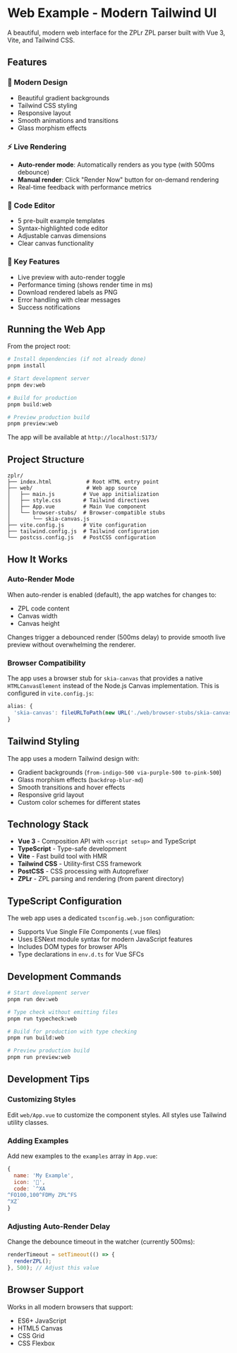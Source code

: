 # Web Example - Modern Tailwind UI

A beautiful, modern web interface for the ZPLr ZPL parser built with Vue 3, Vite, and Tailwind CSS.

## Features

### 🎨 Modern Design

- Beautiful gradient backgrounds
- Tailwind CSS styling
- Responsive layout
- Smooth animations and transitions
- Glass morphism effects

### ⚡ Live Rendering

- **Auto-render mode**: Automatically renders as you type (with 500ms debounce)
- **Manual render**: Click "Render Now" button for on-demand rendering
- Real-time feedback with performance metrics

### 📝 Code Editor

- 5 pre-built example templates
- Syntax-highlighted code editor
- Adjustable canvas dimensions
- Clear canvas functionality

### 🎯 Key Features

- Live preview with auto-render toggle
- Performance timing (shows render time in ms)
- Download rendered labels as PNG
- Error handling with clear messages
- Success notifications

## Running the Web App

From the project root:

```bash
# Install dependencies (if not already done)
pnpm install

# Start development server
pnpm dev:web

# Build for production
pnpm build:web

# Preview production build
pnpm preview:web
```

The app will be available at `http://localhost:5173/`

## Project Structure

```
zplr/
├── index.html           # Root HTML entry point
├── web/                 # Web app source
│   ├── main.js         # Vue app initialization
│   ├── style.css       # Tailwind directives
│   ├── App.vue         # Main Vue component
│   └── browser-stubs/  # Browser-compatible stubs
│       └── skia-canvas.js
├── vite.config.js      # Vite configuration
├── tailwind.config.js  # Tailwind configuration
└── postcss.config.js   # PostCSS configuration
```

## How It Works

### Auto-Render Mode

When auto-render is enabled (default), the app watches for changes to:

- ZPL code content
- Canvas width
- Canvas height

Changes trigger a debounced render (500ms delay) to provide smooth live preview without overwhelming the renderer.

### Browser Compatibility

The app uses a browser stub for `skia-canvas` that provides a native `HTMLCanvasElement` instead of the Node.js Canvas implementation. This is configured in `vite.config.js`:

```javascript
alias: {
  'skia-canvas': fileURLToPath(new URL('./web/browser-stubs/skia-canvas.js', import.meta.url))
}
```

## Tailwind Styling

The app uses a modern Tailwind design with:

- Gradient backgrounds (`from-indigo-500 via-purple-500 to-pink-500`)
- Glass morphism effects (`backdrop-blur-md`)
- Smooth transitions and hover effects
- Responsive grid layout
- Custom color schemes for different states

## Technology Stack

- **Vue 3** - Composition API with `<script setup>` and TypeScript
- **TypeScript** - Type-safe development
- **Vite** - Fast build tool with HMR
- **Tailwind CSS** - Utility-first CSS framework
- **PostCSS** - CSS processing with Autoprefixer
- **ZPLr** - ZPL parsing and rendering (from parent directory)

## TypeScript Configuration

The web app uses a dedicated `tsconfig.web.json` configuration:

- Supports Vue Single File Components (.vue files)
- Uses ESNext module syntax for modern JavaScript features
- Includes DOM types for browser APIs
- Type declarations in `env.d.ts` for Vue SFCs

## Development Commands

```bash
# Start development server
pnpm run dev:web

# Type check without emitting files
pnpm run typecheck:web

# Build for production with type checking
pnpm run build:web

# Preview production build
pnpm run preview:web
```

## Development Tips

### Customizing Styles

Edit `web/App.vue` to customize the component styles. All styles use Tailwind utility classes.

### Adding Examples

Add new examples to the `examples` array in `App.vue`:

```javascript
{
  name: 'My Example',
  icon: '🎉',
  code: `^XA
^FO100,100^FDMy ZPL^FS
^XZ`
}
```

### Adjusting Auto-Render Delay

Change the debounce timeout in the watcher (currently 500ms):

```javascript
renderTimeout = setTimeout(() => {
  renderZPL();
}, 500); // Adjust this value
```

## Browser Support

Works in all modern browsers that support:

- ES6+ JavaScript
- HTML5 Canvas
- CSS Grid
- CSS Flexbox
